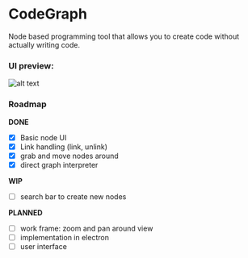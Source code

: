 # CodeGraph
Node based programming tool that allows you to create code without actually writing code.

### UI preview:

![alt text](https://image.ibb.co/kefs9v/preview_6_8_17.png)


### Roadmap

**DONE**
- [x] Basic node UI
- [x] Link handling (link, unlink)
- [x] grab and move nodes around
- [x] direct graph interpreter

**WIP**
- [ ] search bar to create new nodes

**PLANNED**
- [ ] work frame: zoom and pan around view
- [ ] implementation in electron
- [ ] user interface
